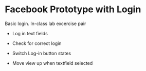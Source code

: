 # Facebook Prototype with Login

Basic login. In-class lab excercise pair

- Log in text fields

- Check for correct login

- Switch Log-in button states

- Move view up when textfield selected